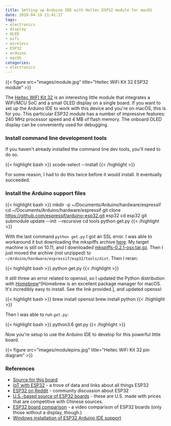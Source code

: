 ```yaml
---
title: Setting up Arduino IDE with Heltec ESP32 module for macOS
date: 2018-04-16 21:41:27
tags:
- electronics
- display
- OLED
- wifi
- wireless
- ESP32
- arduino
- macOS
categories:
- electronics
---
```

{{< figure src="images/module.jpg" title="Heltec WiFi Kit 32 ESP32 module" >}}

The [Heltec WIFI Kit 32](https://robotzero.one/heltec-wifi-kit-32/) is an interesting little module that integrates a WiFi/MCU SoC and a small OLED display on a single board. If you want to set up the Arduino IDE to work with this device and you're on macOS, this is for you. This particular ESP32 module has a number of impressive features: 240 MHz processor speed and 4 MB of flash memory. The onboard OLED display can be conveniently used for debugging.

### Install command line development tools

If you haven't already installed the command line dev tools, you'll need to do so.

{{< highlight bash >}}
xcode-select --install
{{< /highlight >}}

For some reason, I had to do this twice before it would install. It eventually succeeded.

### Install the Arduino support files

{{< highlight bash >}}
mkdir -p ~/Documents/Arduino/hardware/espressif
cd ~/Documents/Arduino/hardware/espressif
git clone https://github.com/espressif/arduino-esp32.git esp32
cd esp32
git submodule update --init --recursive
cd tools
python get.py
{{< /highlight >}}

With the last command `python get.py` I got an SSL error. I was able to workaround it but downloading the mkspiffs archive [here](https://github.com/igrr/mkspiffs/releases). My target machine is still on 10.11, and I downloaded [mkspiffs-0.2.1-osx.tar.gz](https://github.com/igrr/mkspiffs/releases/download/0.2.1/mkspiffs-0.2.1-osx.tar.gz). Then I just moved the archive (not unzipped) to `~/Arduino/hardware/espressif/esp32/tools/dist`. Then I reran:

{{< highlight bash >}}
python get.py
{{< /highlight >}}

It still threw an error related to openssl, so I updated the Python distribution with [Homebrew](https://brew.sh/)^[Homebrew is an excellent package manager for macOS. It's incredibly easy to install. See the link provided.], and updated openssl:

{{< highlight bash >}}
brew install openssl
brew install python
{{< /highlight >}}

Then I was able to run `get.py`:

{{< highlight bash >}}
python3.6 get.py
{{< /highlight >}}

Now you're setup to use the Arduino IDE to develop for this powerful little board.

{{< figure src="images/modulepins.jpg" title="Heltec WiFi Kit 32 pin diagram" >}}

### References

- [Source for this board](https://www.aliexpress.com/item/ESP32-Bluetooth-WIFI-Kit-OLED-Blue-0-96-inch-Display-Module-CP2102-32M-Flash-3-3V/32822005748.html)
- [IoT with ESP32](http://esp32.net/) - a trove of data and links about all things ESP32
- [ESP32 on Reddit](https://www.reddit.com/r/esp32/) - community discussion about ESP32
- [U.S.-based source of ESP32 boards](https://www.ezsbc.com/index.php/featured-products-list-home-page/wifi01-32.html#.WsuwtH8h2po) - these are U.S. made with prices that are competitive with Chinese sources.
- [ESP32 board comparison](https://www.youtube.com/watch?v=-769_YIeGmI) - a video comparison of ESP32 boards (only those without a display, though.)
- [Windows installation of ESP32 Arduino IDE support](https://robotzero.one/heltec-wifi-kit-32/)
